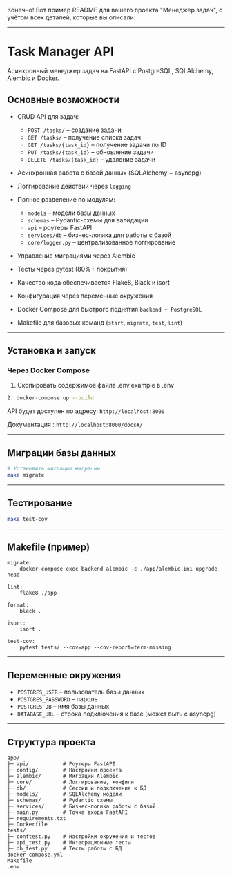Конечно! Вот пример README для вашего проекта "Менеджер задач", с учётом всех деталей, которые вы описали:

---

# Task Manager API

Асинхронный менеджер задач на FastAPI с PostgreSQL, SQLAlchemy, Alembic и Docker.

## Основные возможности

* CRUD API для задач:

  * `POST /tasks/` – создание задачи
  * `GET /tasks/` – получение списка задач
  * `GET /tasks/{task_id}` – получение задачи по ID
  * `PUT /tasks/{task_id}` – обновление задачи
  * `DELETE /tasks/{task_id}` – удаление задачи
* Асинхронная работа с базой данных (SQLAlchemy + asyncpg)
* Логгирование действий через `logging`
* Полное разделение по модулям:

  * `models` – модели базы данных
  * `schemas` – Pydantic-схемы для валидации
  * `api` – роутеры FastAPI
  * `services/db` – бизнес-логика для работы с базой
  * `core/logger.py` – централизованное логгирование
* Управление миграциями через Alembic
* Тесты через pytest (80%+ покрытия)
* Качество кода обеспечивается Flake8, Black и isort
* Конфигурация через переменные окружения
* Docker Compose для быстрого поднятия `backend + PostgreSQL`
* Makefile для базовых команд (`start`, `migrate`, `test`, `lint`)

---

## Установка и запуск

### Через Docker Compose
1. Скопировать содержимое файла .env.example в .env
```bash
2. docker-compose up --build
```

API будет доступен по адресу: `http://localhost:8000`

Документация : `http://localhost:8000/docs#/`

---

## Миграции базы данных

```bash
# Установить миграцию миграцию
make migrate
```

---

## Тестирование

```bash
make test-cov
```

---

## Makefile (пример)

```make
migrate:
	docker-compose exec backend alembic -c ./app/alembic.ini upgrade head

lint:
	flake8 ./app

format:
	black .

isort:
	isort .

test-cov:
	pytest tests/ --cov=app --cov-report=term-missing
```

---

## Переменные окружения

* `POSTGRES_USER` – пользователь базы данных
* `POSTGRES_PASSWORD` – пароль
* `POSTGRES_DB` – имя базы данных
* `DATABASE_URL` – строка подключения к базе (может быть с asyncpg)

---

## Структура проекта

```
app/
├─ api/           # Роутеры FastAPI
├─ config/        # Настройки проекта
├─ alembic/       # Миграции Alembic
├─ core/          # Логгирование, конфиги
├─ db/            # Сессии и подключение к БД
├─ models/        # SQLAlchemy модели
├─ schemas/       # Pydantic схемы
├─ services/      # Бизнес-логика работы с базой
├─ main.py        # Точка входа FastAPI
├─ requirements.txt
├─ Dockerfile
tests/            
├─ conftest.py    # Настройки окружения и тестов
├─ api_test.py    # Интеграционные тесты 
├─ db_test.py     # Тесты работы с БД
docker-compose.yml
Makefile
.env
```
